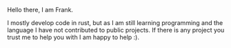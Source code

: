 Hello there, I am Frank.

I mostly develop code in rust, but as I am still learning programming and the language I have not contributed to public projects.
If there is any project you trust me to help you with I am happy to help :).

<!---
Freddy0604n/Freddy0604n is a ✨ special ✨ repository because its `README.md` (this file) appears on your GitHub profile.
You can click the Preview link to take a look at your changes.
--->
